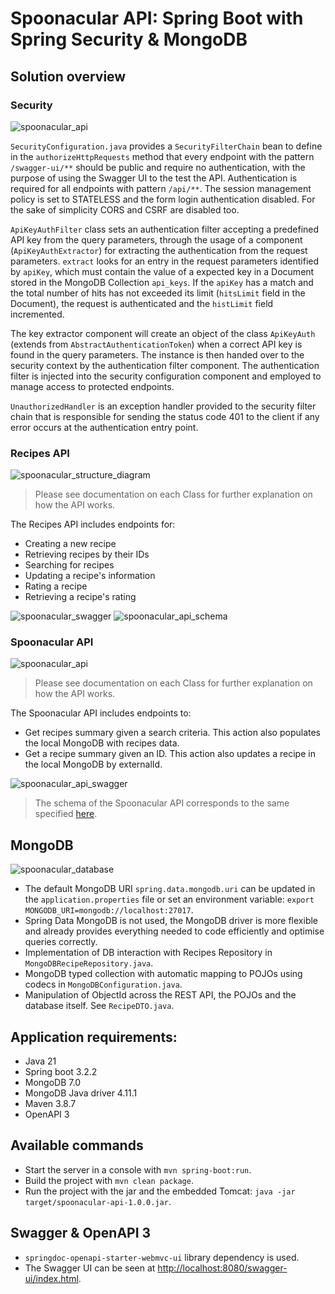 # Spoonacular API: Spring Boot with Spring Security & MongoDB

## Solution overview

### Security

![spoonacular_api](./documents/spoonacular_security_structure_diagram.png)

`SecurityConfiguration.java` provides a `SecurityFilterChain` bean to define in the `authorizeHttpRequests` method that every endpoint with the pattern `/swagger-ui/**` should be public and require no authentication,
with the purpose of using the Swagger UI to the test the API.
Authentication is required for all endpoints with pattern `/api/**`.
The session management policy is set to STATELESS and the form login authentication disabled.
For the sake of simplicity CORS and CSRF are disabled too.

`ApiKeyAuthFilter` class sets an authentication filter accepting a predefined API key from the query parameters,
through the usage of a component (`ApiKeyAuthExtractor`) for extracting the authentication from the request parameters.
`extract` looks for an entry in the request parameters identified by `apiKey`, which must contain the value of a expected key in a Document stored in the MongoDB Collection `api_keys`.
If the `apiKey` has a match and the total number of hits has not exceeded its limit (`hitsLimit` field in the Document), the request is authenticated and the `histLimit` field incremented. 

The key extractor component will create an object of the class `ApiKeyAuth` (extends from `AbstractAuthenticationToken`) when a correct API key is found in the query parameters.
The instance is then handed over to the security context by the authentication filter component.
The authentication filter is injected into the security configuration component and employed to manage access to protected endpoints.

`UnauthorizedHandler` is an exception handler provided to the security filter chain that is responsible for sending the status code 401 to the client if any error occurs at the authentication entry point.

### Recipes API

![spoonacular_structure_diagram](./documents/spoonacular_structure_diagram.png) 
> Please see documentation on each Class for further explanation on how the API works.

The Recipes API includes endpoints for:
- Creating a new recipe
- Retrieving recipes by their IDs
- Searching for recipes
- Updating a recipe's information
- Rating a recipe
- Retrieving a recipe's rating

![spoonacular_swagger](./documents/spoonacular_swagger.png)
![spoonacular_api_schema](./documents/spoonacular_api_schema.png)

### Spoonacular API

![spoonacular_api](./documents/spoonacular_api.png)
> Please see documentation on each Class for further explanation on how the API works.

The Spoonacular API includes endpoints to:
- Get recipes summary given a search criteria. This action also populates the local MongoDB with recipes data.
- Get a recipe summary given an ID. This action also updates a recipe in the local MongoDB by externalId.

![spoonacular_api_swagger](./documents/spoonacular_api_swagger.png)
> The schema of the Spoonacular API corresponds to the same specified [here](https://spoonacular.com/food-api/docs).

## MongoDB

![spoonacular_database](./documents/spoonacular_database.png)

- The default MongoDB URI `spring.data.mongodb.uri` can be updated in the `application.properties` file or set an environment variable: `export MONGODB_URI=mongodb://localhost:27017`.
- Spring Data MongoDB is not used, the MongoDB driver is more flexible and already provides everything needed to code efficiently and optimise queries correctly.
- Implementation of DB interaction with Recipes Repository in `MongoDBRecipeRepository.java`.
- MongoDB typed collection with automatic mapping to POJOs using codecs in `MongoDBConfiguration.java`.
- Manipulation of ObjectId across the REST API, the POJOs and the database itself. See `RecipeDTO.java`.

## Application requirements:

- Java 21
- Spring boot 3.2.2
- MongoDB 7.0
- MongoDB Java driver 4.11.1
- Maven 3.8.7
- OpenAPI 3

## Available commands

- Start the server in a console with `mvn spring-boot:run`.
- Build the project with `mvn clean package`.
- Run the project with the jar and the embedded Tomcat: `java -jar target/spoonacular-api-1.0.0.jar`.

## Swagger & OpenAPI 3

- `springdoc-openapi-starter-webmvc-ui` library dependency is used.
- The Swagger UI can be seen at [http://localhost:8080/swagger-ui/index.html](http://localhost:8080/swagger-ui/index.html).
